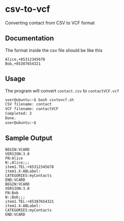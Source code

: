# csv-to-vcf
Converting contact from CSV to VCF format

## Documentation
The format inside the csv file should be like this
```
Alice,+85312345678
Bob,+85387654321
```

## Usage
The program will convert `contact.csv` to `contactVCF.vcf`
```sh
user@ubuntu:~$ bash csvtovcf.sh
CSV filename: contact
VCF filename: contactVCF
Completed: 2
Done.
user@ubuntu:~$
```

## Sample Output
```
BEGIN:VCARD
VERSION:3.0
FN:Alice
N:;Alice;;;
item1.TEL:+85312345678
item1.X-ABLabel:
CATEGORIES:myContacts
END:VCARD
BEGIN:VCARD
VERSION:3.0
FN:Bob
N:;Bob;;;
item1.TEL:+85387654321
item1.X-ABLabel:
CATEGORIES:myContacts
END:VCARD
```
